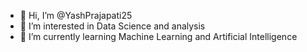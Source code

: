 - 👋 Hi, I’m @YashPrajapati25
- 👀 I’m interested in Data Science and analysis
- 🌱 I’m currently learning Machine Learning and Artificial Intelligence



